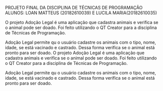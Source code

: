 PROJETO FINAL DA DISCIPLINA DE TÉCNICAS DE PROGRAMAÇÃO
ALUNOS: LOAN MATTEUS (20182610039) E LUCILA MARIA(20182610035)

O projeto Adoção Legal é uma aplicação que cadastra animais e verifica se o animal pode ser doado. Foi feito utilizando o QT Creator para a disciplina de Técnicas de Programação.

Adoção Legal permite qu o usuário cadastre os animais com o tipo, nome, idade, se está vacinado e castrado. Dessa forma verifica se o animal está pronto para ser doado.
O projeto Adoção Legal é uma aplicação que cadastra animais e verifica se o animal pode ser doado. Foi feito utilizando o QT Creator para a disciplina de Técnicas de Programação.

Adoção Legal permite qu o usuário cadastre os animais com o tipo, nome, idade, se está vacinado e castrado. Dessa forma verifica se o animal está pronto para ser doado.
